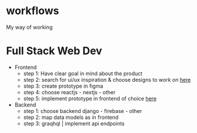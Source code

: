 # workflows
My way of working

# Full Stack Web Dev
- Frontend
  - step 1: Have clear goal in mind about the product
  - step 2: search for ui/ux inspiration & choose designs to work on [here](https://github.com/JDRanpariya/workflows/blob/main/frontend_02.md)
  - step 3: create prototype in figma
  - step 4: choose reactjs - nextjs - other
  - step 5: implement prototype in frontend of choice [here](https://github.com/JDRanpariya/workflows/blob/main/frontend_04.md)
- Backend
  - step 1: choose backend django - firebase - other
  - step 2: map data models as in frontend
  - step 3: graqhql |  implement api endpoints
